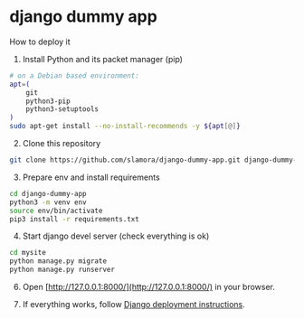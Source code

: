 # django dummy app
How to deploy it


1. Install Python and its packet manager (pip) 
```bash
# on a Debian based environment:
apt=(
    git
    python3-pip
    python3-setuptools
)
sudo apt-get install --no-install-recommends -y ${apt[@]}

```

2. Clone this repository
```bash
git clone https://github.com/slamora/django-dummy-app.git django-dummy-app
```

3. Prepare env and install requirements
```bash
cd django-dummy-app
python3 -m venv env
source env/bin/activate
pip3 install -r requirements.txt
```

4. Start django devel server (check everything is ok)
```bash
cd mysite
python manage.py migrate
python manage.py runserver
```

6. Open [http://127.0.0.1:8000/](http://127.0.0.1:8000/) in your browser.

7. If everything works, follow [Django deployment instructions](https://docs.djangoproject.com/en/2.1/howto/deployment/).
